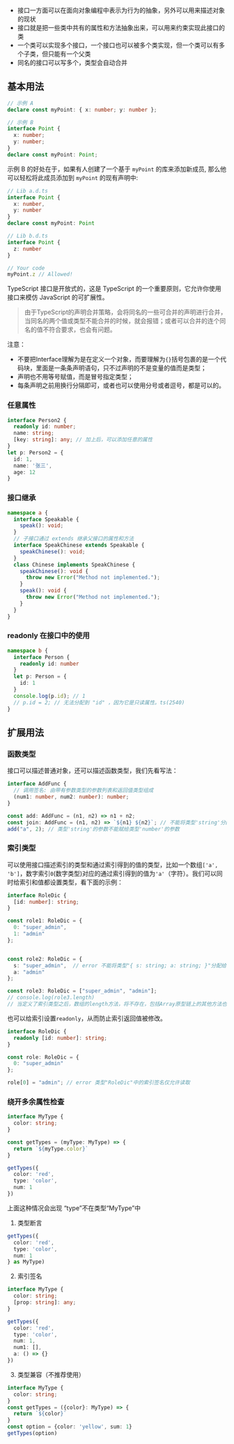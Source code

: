 - 接口一方面可以在面向对象编程中表示为行为的抽象，另外可以用来描述对象的现状
- 接口就是把一些类中共有的属性和方法抽象出来，可以用来约束实现此接口的类
- 一个类可以实现多个接口，一个接口也可以被多个类实现，但一个类可以有多个子类，但只能有一个父类
- 同名的接口可以写多个，类型会自动合并

## 基本用法

```typescript
// 示例 A
declare const myPoint: { x: number; y: number };

// 示例 B
interface Point {
  x: number;
  y: number;
}
declare const myPoint: Point;
```

示例 B 的好处在于，如果有人创建了一个基于 `myPoint` 的库来添加新成员, 那么他可以轻松将此成员添加到 `myPoint` 的现有声明中:

```typescript
// Lib a.d.ts
interface Point {
  x: number,
  y: number
}
declare const myPoint: Point

// Lib b.d.ts
interface Point {
  z: number
}

// Your code
myPoint.z // Allowed!
```

TypeScript 接口是开放式的，这是 TypeScript 的一个重要原则，它允许你使用接口来模仿 JavaScript 的可扩展性。

> 由于TypeScript的声明合并策略，会将同名的一些可合并的声明进行合并，当同名的两个值或类型不能合并的时候，就会报错；或者可以合并的连个同名的值不符合要求，也会有问题。

注意：

- 不要把Interface理解为是在定义一个对象，而要理解为`{}`括号包裹的是一个代码块，里面是一条条声明语句，只不过声明的不是变量的值而是类型；
- 声明也不用等号赋值，而是冒号指定类型；
- 每条声明之前用换行分隔即可，或者也可以使用分号或者逗号，都是可以的。

### 任意属性

```typescript
interface Person2 {
  readonly id: number;
  name: string;
  [key: string]: any; // 加上后，可以添加任意的属性
}
let p: Person2 = {
  id: 1,
  name: '张三',
  age: 12
}

```

### 接口继承
```typescript
namespace a {
  interface Speakable {
    speak(): void;
  }
  // 子接口通过 extends 继承父接口的属性和方法
  interface SpeakChinese extends Speakable {
    speakChinese(): void;
  }
  class Chinese implements SpeakChinese {
    speakChinese(): void {
      throw new Error("Method not implemented.");
    }
    speak(): void {
      throw new Error("Method not implemented.");
    }
  }
}
```

### readonly 在接口中的使用

```typescript
namespace b {
  interface Person {
    readonly id: number
  }
  let p: Person = {
    id: 1
  }
  console.log(p.id); // 1
  // p.id = 2; // 无法分配到 "id" ，因为它是只读属性。ts(2540)
}

```

## 扩展用法

### 函数类型

接口可以描述普通对象，还可以描述函数类型，我们先看写法：

```typescript
interface AddFunc {
  // 调用签名: 由带有参数类型的参数列表和返回值类型组成
  (num1: number, num2: number): number;
}

const add: AddFunc = (n1, n2) => n1 + n2;
const join: AddFunc = (n1, n2) => `${n1} ${n2}`; // 不能将类型'string'分配给类型'number'
add("a", 2); // 类型'string'的参数不能赋给类型'number'的参数
```

### 索引类型

可以使用接口描述索引的类型和通过索引得到的值的类型，比如一个数组`['a', 'b']`，数字索引`0`(数字类型)对应的通过索引得到的值为`'a'`（字符）。我们可以同时给索引和值都设置类型，看下面的示例：

```typescript
interface RoleDic {
  [id: number]: string;
}

const role1: RoleDic = {
  0: "super_admin",
  1: "admin"
};


const role2: RoleDic = {
  s: "super_admin",  // error 不能将类型"{ s: string; a: string; }"分配给类型"RoleDic"。
  a: "admin"
};

const role3: RoleDic = ["super_admin", "admin"];
// console.log(role3.length)
// 当定义了索引类型之后，数组的length方法，将不存在，包括Array原型链上的其他方法也不存在了
```

也可以给索引设置`readonly`，从而防止索引返回值被修改。

```typescript
interface RoleDic {
  readonly [id: number]: string;
}

const role: RoleDic = {
  0: "super_admin"
};

role[0] = "admin"; // error 类型"RoleDic"中的索引签名仅允许读取
```

### 绕开多余属性检查

```typescript
interface MyType {
  color: string;
}

const getTypes = (myType: MyType) => {
  return `${myType.color}`
}

getTypes({
  color: 'red',
  type: 'color',
  num: 1
})
```

上面这种情况会出现 “type”不在类型“MyType”中

1. 类型断言

```typescript
getTypes({
  color: 'red',
  type: 'color',
  num: 1
} as MyType)
```

2. 索引签名

```typescript
interface MyType {
  color: string;
  [prop: string]: any;
}

getTypes({
  color: 'red',
  type: 'color',
  num: 1,
  num1: [],
  a: () => {}
})
```

3. 类型兼容（不推荐使用）

```typescript
interface MyType {
  color: string;
}
const getTypes = ({color}: MyType) => {
  return `${color}`
}
const option = {color: 'yellow', sum: 1}
getTypes(option)
```
